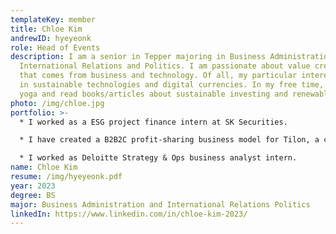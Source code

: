 ```yaml
---
templateKey: member
title: Chloe Kim
andrewID: hyeyeonk
role: Head of Events
description: I am a senior in Tepper majoring in Business Administration and
  International Relations and Politics. I am passionate about value creation
  that comes from business and technology. Of all, my particular interest lies
  in sustainable technologies and digital currencies. In my free time, I enjoy
  yoga and read books/articles about sustainable investing and renewable energy.
photo: /img/chloe.jpg
portfolio: >-
  * I worked as a ESG project finance intern at SK Securities.

  * I have created a B2B2C profit-sharing business model for Tilon, a cloud-based solutions company that primarily deliver Desktop-as-a-Service service.

  * I worked as Deloitte Strategy & Ops business analyst intern.
name: Chloe Kim
resume: /img/hyeyeonk.pdf
year: 2023
degree: BS
major: Business Administration and International Relations Politics
linkedIn: https://www.linkedin.com/in/chloe-kim-2023/
---
```


